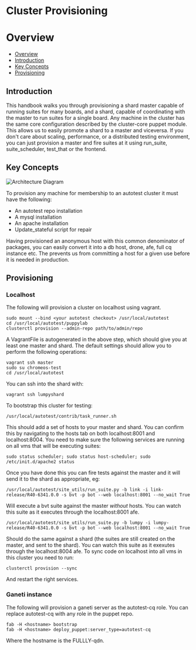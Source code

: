Cluster Provisioning
====================

# Overview

- [Overview](#overview)
- [Introduction](#Introduction)
- [Key Concepts](#key-concepts)
- [Provisioning](#Provisioning)

## Introduction

This handbook walks you through provisioning a shard master capable of running suites for many boards, and a shard, capable of coordinating with the master to run suites for a single board. Any machine in the cluster has the same core configuration described by the cluster-core puppet module. This allows us to easily promote a shard to a master and viceversa. If you don't care about scaling, performance, or a distributed testing environment, you can just provision a master and fire suites at it using run_suite, suite_scheduler, test_that or the frontend.

## Key Concepts
![Architecture Diagram](https://cloud.githubusercontent.com/assets/3627706/5236006/ad969c72-77d1-11e4-9281-52b6e913fdb3.png?raw=true "Architecture overview")

To provision any machine for membership to an autotest cluster it must have the following:
* An autotest repo installation
* A mysql installation
* An apache installation
* Update_stateful script for repair

Having provisioned an anonymous host with this common denominator of packages, you can easily convert it into a 
db host, drone, afe, full cq instance etc. The prevents us from committing a host for a given use before it is needed in production.

## Provisioning

### Localhost 

The following will provision a cluster on localhost using vagrant.

```
sudo mount --bind <your autotest checkout> /usr/local/autotest
cd /usr/local/autotest/puppylab
clusterctl provision --admin-repo path/to/admin/repo
```

A VagrantFile is autogenerated in the above step, which should give you at least one master and shard.
The default settings should allow you to perform the following operations:

```
vagrant ssh master
sudo su chromeos-test
cd /usr/local/autotest
```

You can ssh into the shard with:
```
vagrant ssh lumpyshard
```

To bootstrap this cluster for testing:
```
/usr/local/autotest/contrib/task_runner.sh
```

This should add a set of hosts to your master and shard. You can confirm this by navigating to the hosts tab on both localhost:8001 and localhost:8004. You need to make sure the following services are running on all vms that will be executing suites:

```
sudo status scheduler; sudo status host-scheduler; sudo /etc/init.d/apache2 status
```

Once you have done this you can fire tests against the master and it will send it to the shard as appropriate, eg:

```
/usr/local/autotest/site_utils/run_suite.py -b link -i link-release/R40-6341.0.0 -s bvt -p bot --web localhost:8001 --no_wait True
```
Will execute a bvt suite against the master *without* hosts. You can watch this suite as it executes through the localhost:8001 afe.

```
/usr/local/autotest/site_utils/run_suite.py -b lumpy -i lumpy-release/R40-6341.0.0 -s bvt -p bot --web localhost:8001 --no_wait True
```

Should do the same against a shard (the suites are still created on the master, and sent to the shard). You can watch this suite as it exexutes through the localhost:8004 afe. To sync code on localhost into all vms in this cluster you need to run:

```
clusterctl provision --sync
```
And restart the right services.


### Ganeti instance
The following will provision a ganeti server as the autotest-cq role. You can replace autotest-cq with any role in the puppet repo.
```
fab -H <hostname> bootstrap
fab -H <hostname> deploy_puppet:server_type=autotest-cq
```
Where the hostname is the FULLLY-qdn.

